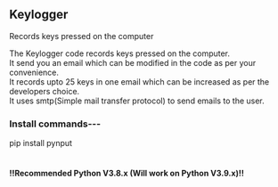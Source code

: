 ## Keylogger
Records keys pressed on the computer

The Keylogger code records keys pressed on the computer.<br>
It send you an email which can be modified in the code as per your convenience.<br>
It records upto 25 keys in one email which can be increased as per the developers choice.<br>
It uses smtp(Simple mail transfer protocol) to send emails to the user.<br>




### Install commands---<br>
pip install pynput<br><br>

#### !!Recommended Python V3.8.x (Will work on Python V3.9.x)!!
